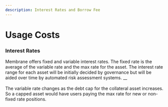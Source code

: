 ```yaml
---
description: Interest Rates and Borrow Fee
---
```


# Usage Costs

### Interest Rates

Membrane offers fixed and variable interest rates. The fixed rate is the average of the variable rate and the max rate for the asset. The interest rate range for each asset will be initially decided by governance but will be aided over time by automated risk assessment systems. __ \
\
The variable rate changes as the debt cap for the collateral asset increases. So a capped asset would have users paying the max rate for new or non-fixed rate positions.

